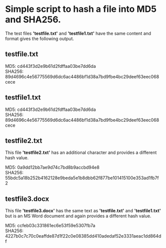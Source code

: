 # Simple script to hash a file into MD5 and SHA256.

The test files **'testfile.txt'** and **'testfile1.txt'** have the same content and format gives the following output.

## testfile.txt
MD5: cd443f3d2e9b61d2fdffaa03be7dd6da  
SHA256: 89d4696c4e56775569d6dc6ac4486bf1d38a7bd9fbe4bc29deef63eec068cece


## testfile1.txt
MD5: cd443f3d2e9b61d2fdffaa03be7dd6da  
SHA256: 89d4696c4e56775569d6dc6ac4486bf1d38a7bd9fbe4bc29deef63eec068cece


## testfile2.txt
This file **'testfile2.txt'** has an additional character and provides a different hash value.

MD5: 0a9dd12bb7ae9d74c7bd8b9accbd94e8  
SHA256: 55bdc5a18b252b4162128e9beda5e1b8dbb62f877be101415100e353ad1fb7f2

## testfile3.docx
This file **'testfile3.docx'** has the same text as **'testfile.txt'** and **'testfile1.txt'** but is an MS Word document and again provides a different hash value.

MD5: ccfeb03c331861ec6e53f59e5307fb7a  
SHA256: 4227b0c7c70c0eaffde87d1f22c0e08385dd410adedaf52e3331aeac1dd864df